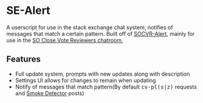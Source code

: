 # SE-Alert
A userscript for use in the stack exchange chat system, notifies of messages that match a certain pattern. 
Built off of [SOCVR-Alert](https://github.com/Jacob-Gray/SE-Userscripts), mainly for use in the [SO Close Vote Reviewers chatroom.](http://chat.stackoverflow.com/rooms/41570/so-close-vote-reviewers)

## Features
- Full update system, prompts with new updates along with description
- Settings UI allows for changes to remain when updating
- Notify of messages that match pattern(By default <kbd>cv-pl(s|z)</kbd> requests and [Smoke Detector](https://github.com/Charcoal-SE/SmokeDetector) posts)
